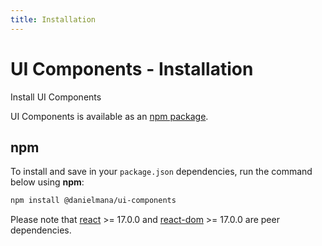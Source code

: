 ```yaml
---
title: Installation
---
```


# UI Components - Installation

<p class="description">Install UI Components</p>

UI Components is available as an [npm package](https://www.npmjs.com/package/@danielmana/ui-components).

## npm

To install and save in your `package.json` dependencies, run the command below using **npm**:

```sh
npm install @danielmana/ui-components
```

<!-- #react-peer-version -->

Please note that [react](https://www.npmjs.com/package/react) >= 17.0.0 and [react-dom](https://www.npmjs.com/package/react-dom) >= 17.0.0 are peer dependencies.
